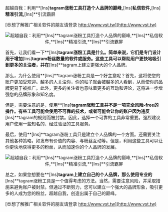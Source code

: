 超越自我：利用**[Ins]**tagram涨粉工具打造个人品牌的巅峰,**[Ins]**私信软件,**[Ins]**精准引流,**[Ins]**引流霸屏

[😍想了解推广相关软件的朋友请登录 http://www.vst.tw](http://www.vst.tw)

 <center><img src="https://vst.tw/MP4/tuiguang/png/3.png" alt="超越自我：利用**[Ins]**tagram涨粉工具打造个人品牌的巅峰,**[Ins]**私信软件,**[Ins]**精准引流,**[Ins]**引流霸屏"></center>

首先，让我们看一下**[Ins]**tagram涨粉工具是什么。简单来说，它们是专门设计用于增加**[Ins]**tagram粉丝数量的软件或服务。这些工具可以帮助用户更快地吸引到更多的关注者，并在**[Ins]**tagram上建立更强大的个人品牌。

那么，为什么使用**[Ins]**tagram涨粉工具是一个好主意呢？首先，这将使您的账户更加受欢迎。越多的人关注你，你的帖子就会被越多的人看到，从而使你的品牌更易于被推广。此外，更多的关注者也意味着更多的互动和评论，这将进一步增强您的品牌形象和知名度。

但是，需要注意的是，使用**[Ins]**tagram涨粉工具并不是一项完全风险-free的操作。有些工具可能会使用不可靠的技术，或者可能会让你的账户因为违反**[Ins]**tagram的规则而被封禁。因此，选择一个可靠的工具非常重要。强烈建议用户使用一些知名的、经过验证的工具服务。

最后，使用**[Ins]**tagram涨粉工具只是建立个人品牌的一个方面。还需要关注其他各种策略，如发布有价值的内容、与粉丝互动等。但是，利用这些工具可以让你更快地获得更多的粉丝，从而加速你的个人品牌的发展。

 <center><img src="https://vst.tw/MP4/tuiguang/png/4.png" alt="超越自我：利用**[Ins]**tagram涨粉工具打造个人品牌的巅峰,**[Ins]**私信软件,**[Ins]**精准引流,**[Ins]**引流霸屏"></center>

总之，如果您想要在**[Ins]**tagram上建立自己的个人品牌，那么使用专业的**[Ins]**tagram涨粉工具是一个值得考虑的方法。当然，需要注意风险，并采取措施来避免账户被封禁。但通过不断努力，您可以建立一个强大的品牌形象，吸引更多的人成为您的粉丝，超越自我，创造出属于自己的巅峰。

[😍想了解推广相关软件的朋友请登录 http://www.vst.tw](http://www.vst.tw)



